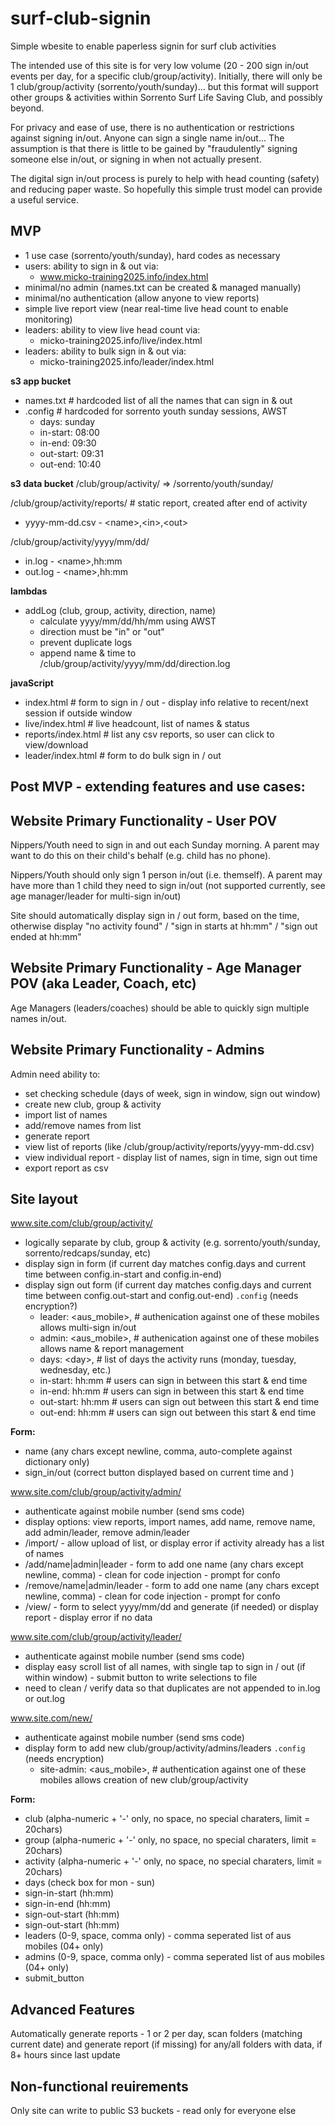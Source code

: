 # surf-club-signin
Simple wbesite to enable paperless signin for surf club activities

The intended use of this site is for very low volume (20 - 200 sign in/out events per day, for a specific club/group/activity).
Initially, there will only be 1 club/group/activity (sorrento/youth/sunday)... but this format will support other groups & activities within Sorrento Surf Life Saving Club, and possibly beyond.

For privacy and ease of use, there is no authentication or restrictions against signing in/out.
Anyone can sign a single name in/out... 
The assumption is that there is little to be gained by "fraudulently" signing someone else in/out, or signing in when not actually present.

The digital sign in/out process is purely to help with head counting (safety) and reducing paper waste.
So hopefully this simple trust model can provide a useful service.

## MVP

- 1 use case (sorrento/youth/sunday), hard codes as necessary
- users: ability to sign in & out via:
  - www.micko-training2025.info/index.html
- minimal/no admin (names.txt can be created & managed manually)
- minimal/no authentication (allow anyone to view reports)
- simple live report view (near real-time live head count to enable monitoring)
- leaders: ability to view live head count via:
  - micko-training2025.info/live/index.html
- leaders: ability to bulk sign in & out via:
  - micko-training2025.info/leader/index.html

**s3 app bucket**
- names.txt  # hardcoded list of all the names that can sign in & out
- .config    # hardcoded for sorrento youth sunday sessions, AWST
  - days:      sunday
  - in-start:  08:00
  - in-end:    09:30
  - out-start: 09:31
  - out-end:   10:40

**s3 data bucket**
/club/group/activity/ => /sorrento/youth/sunday/

/club/group/activity/reports/  # static report, created after end of activity
- yyyy-mm-dd.csv - \<name\>,\<in\>,\<out\>  

/club/group/activity/yyyy/mm/dd/
- in.log - \<name\>,hh:mm
- out.log - \<name\>,hh:mm

**lambdas**
- addLog (club, group, activity, direction, name)
  - calculate yyyy/mm/dd/hh/mm using AWST
  - direction must be "in" or "out"
  - prevent duplicate logs
  - append name & time to /club/group/activity/yyyy/mm/dd/direction.log

**javaScript**
- index.html         # form to sign in / out  - display info relative to recent/next session if outside window
- live/index.html    # live headcount, list of names & status
- reports/index.html # list any csv reports, so user can click to view/download
- leader/index.html  # form to do bulk sign in / out

## Post MVP - extending features and use cases:

## Website Primary Functionality - User POV

Nippers/Youth need to sign in and out each Sunday morning. 
A parent may want to do this on their child's behalf (e.g. child has no phone).

Nippers/Youth should only sign 1 person in/out (i.e. themself).
A parent may have more than 1 child they need to sign in/out (not supported currently, see age manager/leader for multi-sign in/out)

Site should automatically display sign in / out form, based on the time, otherwise display "no activity found" / "sign in starts at hh:mm" / "sign out ended at hh:mm"

## Website Primary Functionality - Age Manager POV (aka Leader, Coach, etc)

Age Managers (leaders/coaches) should be able to quickly sign multiple names in/out.

## Website Primary Functionality - Admins

Admin need ability to:
- set checking schedule (days of week, sign in window, sign out window)
- create new club, group & activity
- import list of names
- add/remove names from list
- generate report
- view list of reports (like /club/group/activity/reports/yyyy-mm-dd.csv)
- view individual report - display list of names, sign in time, sign out time
- export report as csv

## Site layout

www.site.com/club/group/activity/
- logically separate by club, group & activity (e.g. sorrento/youth/sunday, sorrento/redcaps/sunday,  etc)
- display sign in form  (if current day matches config.days and current time between config.in-start and config.in-end)
- display sign out form (if current day matches config.days and current time between config.out-start and config.out-end)
`.config` (needs encryption?)
  - leader:    \<aus_mobile\>,  # authenication against one of these mobiles allows multi-sign in/out
  - admin:     \<aus_mobile\>,  # authenication against one of these mobiles allows name & report management
  - days:      \<day\>,         # list of days the activity runs (monday, tuesday, wednesday, etc.)
  - in-start:  hh:mm          # users can sign in between this start & end time 
  - in-end:    hh:mm          # users can sign in between this start & end time 
  - out-start: hh:mm          # users can sign out between this start & end time 
  - out-end:   hh:mm          # users can sign out between this start & end time 

**Form:**
- name  (any chars except newline, comma, auto-complete against dictionary only)
- sign_in/out (correct button displayed based on current time and )

www.site.com/club/group/activity/admin/
- authenticate against mobile number (send sms code)
- display options: view reports, import names, add name, remove name, add admin/leader, remove admin/leader
- /import/ - allow upload of list, or display error if activity already has a list of names
- /add/name|admin|leader    - form to add one name (any chars except newline, comma) - clean for code injection - prompt for confo
- /remove/name|admin/leader - form to add one name (any chars except newline, comma) - clean for code injection - prompt for confo
- /view/ - form to select yyyy/mm/dd and generate (if needed) or display report - display error if no data

www.site.com/club/group/activity/leader/
- authenticate against mobile number (send sms code)
- display easy scroll list of all names, with single tap to sign in / out (if within window) - submit button to write selections to file
- need to clean / verify data so that duplicates are not appended to in.log or out.log 

www.site.com/new/
- authenticate against mobile number (send sms code)
- display form to add new club/group/activity/admins/leaders
`.config` (needs encryption)
  - site-admin: \<aus_mobile\>,  # authentication against one of these mobiles allows creation of new club/group/activity

**Form:**
- club     (alpha-numeric + '-' only, no space, no special charaters, limit = 20chars)
- group    (alpha-numeric + '-' only, no space, no special charaters, limit = 20chars)
- activity (alpha-numeric + '-' only, no space, no special charaters, limit = 20chars)
- days     (check box for mon - sun)
- sign-in-start  (hh:mm)
- sign-in-end    (hh:mm)
- sign-out-start (hh:mm)
- sign-out-start (hh:mm)
- leaders  (0-9, space, comma only) - comma seperated list of aus mobiles (04+ only)
- admins   (0-9, space, comma only) - comma seperated list of aus mobiles (04+ only)
- submit_button


## Advanced Features

Automatically generate reports - 1 or 2 per day, scan folders (matching current date) and generate report (if missing) for any/all folders with data, if 8+ hours since last update 

## Non-functional reuirements

Only site can write to public S3 buckets - read only for everyone else
